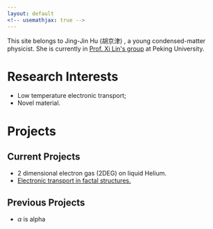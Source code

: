 ```yaml
---
layout: default
<!-- usemathjax: true -->
---
```


This site belongs to Jing-Jin Hu (胡京津) , a young condensed-matter physicist. She is currently in <a href="http://www.phy.pku.edu.cn/~xilin/index.html"> Prof. Xi Lin's group</a> at Peking University.

# Research Interests
* Low temperature electronic transport;
* Novel material.

<h1><a name="Projects">Projects</a></h1>

## Current Projects

* 2 dimensional electron gas (2DEG) on liquid Helium.
* [Electronic transport in factal structures.](_post/2018-01-30-helloworld)

## Previous Projects

* $\alpha$ is alpha